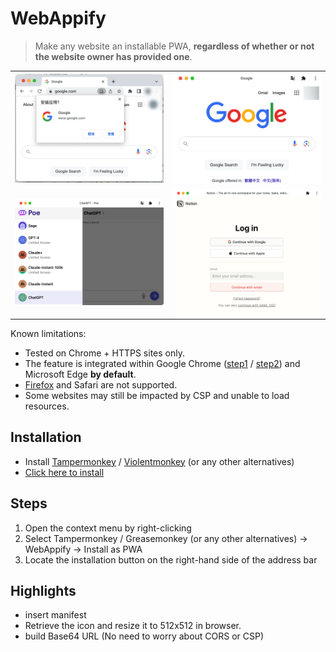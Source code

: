 # WebAppify

> Make any website an installable PWA, **regardless of whether or not the website owner has provided one**.

|          |          |
|----------|----------|
| ![image](./imgs/install.png) | ![image](./imgs/google.png) |
| ![image](./imgs/poe.png)     | ![image](./imgs/notion.png) |

Known limitations:

- Tested on Chrome + HTTPS sites only.
- The feature is integrated within Google Chrome ([step1](https://smms.app/image/ZRXPJxAb7WFpOT3) / [step2](https://smms.app/image/ijqGShcCwoWmnBT)) and Microsoft Edge **by default**.
- [Firefox](https://www.reddit.com/r/firefox/comments/uwojh7/why_did_firefox_kill_pwa_support/) and Safari are not supported.
- Some websites may still be impacted by CSP and unable to load resources.

## Installation

- Install
[Tampermonkey](https://chrome.google.com/webstore/detail/tampermonkey/dhdgffkkebhmkfjojejmpbldmpobfkfo) /
[Violentmonkey](https://chrome.google.com/webstore/detail/violentmonkey/jinjaccalgkegednnccohejagnlnfdag)
 (or any other alternatives)
- [Click here to install](https://github.com/NoCLin/WebAppify/raw/master/WebAppify.user.js)


## Steps

1. Open the context menu by right-clicking
2. Select Tampermonkey / Greasemonkey (or any other alternatives) -> WebAppify -> Install as PWA
3. Locate the installation button on the right-hand side of the address bar

## Highlights

- insert manifest
- Retrieve the icon and resize it to 512x512 in browser.
- build Base64 URL (No need to worry about CORS or CSP)
